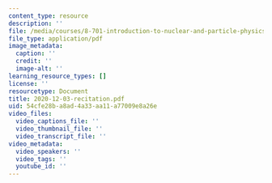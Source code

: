 ```yaml
---
content_type: resource
description: ''
file: /media/courses/8-701-introduction-to-nuclear-and-particle-physics-fall-2020/2020-12-03-recitation.pdf
file_type: application/pdf
image_metadata:
  caption: ''
  credit: ''
  image-alt: ''
learning_resource_types: []
license: ''
resourcetype: Document
title: 2020-12-03-recitation.pdf
uid: 54cfe28b-a8ad-4a33-aa11-a77009e8a26e
video_files:
  video_captions_file: ''
  video_thumbnail_file: ''
  video_transcript_file: ''
video_metadata:
  video_speakers: ''
  video_tags: ''
  youtube_id: ''
---
```


